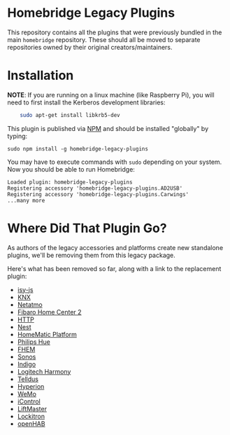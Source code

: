 
# Homebridge Legacy Plugins

This repository contains all the plugins that were previously bundled in the main `homebridge` repository. These should all be moved to separate repositories owned by their original creators/maintainers.

# Installation

**NOTE**: If you are running on a linux machine (like Raspberry Pi), you will need to first install the Kerberos development libraries:

```sh
    sudo apt-get install libkrb5-dev
```

This plugin is published via [NPM](https://www.npmjs.com/package/homebridge-legacy-plugins) and should be installed "globally" by typing:

    sudo npm install -g homebridge-legacy-plugins

You may have to execute commands with `sudo` depending on your system. Now you should be able to run Homebridge:

    Loaded plugin: homebridge-legacy-plugins
    Registering accessory 'homebridge-legacy-plugins.AD2USB'
    Registering accessory 'homebridge-legacy-plugins.Carwings'
    ...many more

# Where Did That Plugin Go?

As authors of the legacy accessories and platforms create new standalone plugins, we'll be removing them from this legacy package.

Here's what has been removed so far, along with a link to the replacement plugin:

  * [isy-js](https://github.com/rodtoll/homebridge-isy-js)
  * [KNX](https://github.com/snowdd1/homebridge-knx)
  * [Netatmo](https://github.com/planetk/homebridge-netatmo)
  * [Fibaro Home Center 2](https://github.com/ilcato/homebridge-Fibaro-HC2)
  * [HTTP](https://github.com/rudders/homebridge-http)
  * [Nest](https://github.com/kraigm/homebridge-nest)
  * [HomeMatic Platform](https://github.com/thkl/homebridge-homematic)
  * [Philips Hue](https://github.com/thkl/homebridge-philipshue)
  * [FHEM](https://github.com/justme-1968/homebridge-fhem.git)
  * [Sonos](https://github.com/nfarina/homebridge-sonos)
  * [Indigo](https://www.npmjs.com/package/homebridge-indigo)
  * [Logitech Harmony](https://www.npmjs.com/package/homebridge-harmonyhub)
  * [Telldus](https://github.com/johngson/homebridge-telldus)
  * [Hyperion](https://github.com/danimal4326/homebridge-hyperion)
  * [WeMo](https://github.com/rudders/homebridge-wemo)
  * [iControl](https://github.com/nfarina/homebridge-icontrol)
  * [LiftMaster](https://github.com/nfarina/homebridge-liftmaster)
  * [Lockitron](https://github.com/nfarina/homebridge-lockitron)
  * [openHAB](https://github.com/tommasomarchionni/homebridge-openhab)
